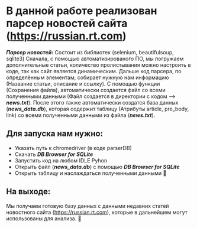 # В данной работе реализован парсер новостей сайта (https://russian.rt.com)

___Парсер новостей:___
Состоит из библиотек (selenium, beautifulsoup, sqlite3)
Сначала, с помощью автоматизированого ПО, мы погружаем дополнительные статьи, количество пролистывания можно настроить в коде, так как сайт является динамическим. Дальше код парсера, по определённым элементам, собирает нужную нам информацию (Название статьи, описание и ссылку). С помощью функции (Сохранения файла), автоматически создается файл со всеми полученными данными (Файл создается в директории с кодом --> ___news.txt___). После этого также автоматически создатся база данных (___news_data.db___), которая содержит таблицу (Атрибуты article, pre_body, link) со всеми полученными данными из файла (___news.txt___).

## Для запуска нам нужно:

* Указать путь к chromedriver (в коде parserDB)
* Скачать ___DB Browser for SQLite___
* Запустить код на любом IDLE Pyhon
* Открыть файл (___news_data.db___) с помощью ___DB Browser for SQLite___
* Открыть таблицу и наслаждаться полученными данными 🙂

## На выходе:
Мы получаем готовую базу данных с данными недавних статей новостного сайта (https://russian.rt.com), которые в дальнейшем могут использованы для анализа. 🤘
